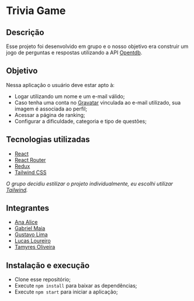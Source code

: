 # Trivia Game

## Descrição

Esse projeto foi desenvolvido em grupo e o nosso objetivo era construir um jogo de perguntas e respostas utilizando a API [Opentdb](https://opentdb.com/).

## Objetivo
Nessa aplicação o usuário deve estar apto à:

- Logar utilizando um nome e um e-mail válido;
- Caso tenha uma conta no [Gravatar](https://br.gravatar.com/) vinculada ao e-mail utilizado, sua imagem é associada ao perfil;
- Acessar a página de ranking;
- Configurar a dificuldade, categoria e tipo de questões;

## Tecnologias utilizadas

- [React](https://reactjs.org/)
- [React Router](https://reactrouter.com/)
- [Redux](https://redux.js.org/)
- [Tailwind CSS](https://tailwindcss.com/)

*O grupo decidiu estilizar o projeto individualmente, eu escolhi utilizar [Tailwind](https://tailwindcss.com/).*

## Integrantes

 - [Ana Alice](https://github.com/Ana-Alice-Honorio)
 - [Gabriel Maia](https://github.com/maiagabrielc)
 - [Gustavo Lima](https://github.com/lima-gus)
 - [Lucas Loureiro](https://github.com/loureiro-lucas)
 - [Tamyres Oliveira](https://github.com/Tamyrescso)

## Instalação e execução

- Clone esse repositório;
- Execute `npm install` para baixar as dependências;
- Execute `npm start` para iniciar a aplicação;
